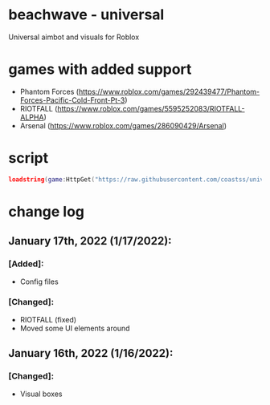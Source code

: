 # beachwave - universal
Universal aimbot and visuals for Roblox

# games with added support
- Phantom Forces (https://www.roblox.com/games/292439477/Phantom-Forces-Pacific-Cold-Front-Pt-3)
- RIOTFALL (https://www.roblox.com/games/5595252083/RIOTFALL-ALPHA)
- Arsenal (https://www.roblox.com/games/286090429/Arsenal)

# script
```lua
loadstring(game:HttpGet("https://raw.githubusercontent.com/coastss/universal/main/main.lua"))()
```

# change log
## January 17th, 2022 (1/17/2022):
### [Added]:
- Config files
### [Changed]:
- RIOTFALL (fixed)
- Moved some UI elements around
## January 16th, 2022 (1/16/2022):
### [Changed]:
- Visual boxes
